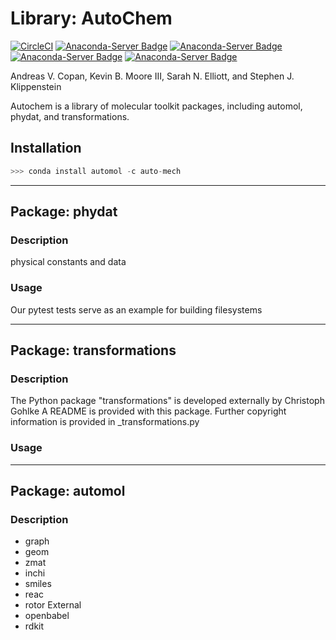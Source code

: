 # Library: AutoChem
[//]: # (Badges)
[![CircleCI](https://circleci.com/gh/Auto-Mech/automol/tree/dev.svg?style=shield)](https://circleci.com/gh/Auto-Mech/autoio/tree/dev)
[![Anaconda-Server Badge](https://anaconda.org/auto-mech/automol/badges/version.svg)](https://anaconda.org/auto-mech/autoio)
[![Anaconda-Server Badge](https://anaconda.org/auto-mech/automol/badges/platforms.svg)](https://anaconda.org/auto-mech/autoio)
[![Anaconda-Server Badge](https://anaconda.org/auto-mech/automol/badges/installer/conda.svg)](https://conda.anaconda.org/auto-mech/autoio)
[![Anaconda-Server Badge](https://anaconda.org/auto-mech/automol/badges/latest_release_date.svg)](https://conda.anaconda.org/auto-mech/autoio)

Andreas V. Copan, Kevin B. Moore III, Sarah N. Elliott, and Stephen J. Klippenstein

Autochem is a library of molecular toolkit packages, including automol, phydat, and transformations. 

## Installation
```python
>>> conda install automol -c auto-mech
```

<hr size=20>

## Package: phydat
### Description
physical constants and data 

### Usage
Our pytest tests serve as an example for building filesystems

<hr>

## Package: transformations
### Description
The Python package "transformations" is developed externally by Christoph Gohlke
A README is provided with this package. Further copyright information is provided in 
_transformations.py

### Usage

<hr>

## Package: automol
### Description
- graph
- geom
- zmat
- inchi
- smiles
- reac
- rotor
External
- openbabel
- rdkit
